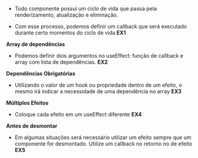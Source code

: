 * Todo componente possui um ciclo de vida que passa pela renderizamento, atualização e eliminação. 

* Com esse processo, podemos definir um callback que será executado durante certo momentos do ciclo de vida
__EX1__


**Array de dependências**

* Podemos definir dois argumentos no useEffect: função de callback e array com lista de dependências.
__EX2__


**Dependências Obrigatórias**

* Utilizando o valor de um hook ou propriedade dentro de um efeito, o mesmo irá indicar a necessidade de uma dependência no array
__EX3__

**Múltiplos Efeitos**

* Coloque cada efeito em um useEffect diferente
__EX4__

**Antes de desmontar**

* Em algumas situações será necessário utilizar um efeito sempre que um componente for desmontado. Utilize um callback no retorno no de efeito
__EX5__
